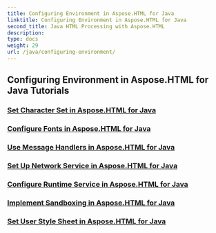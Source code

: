```yaml
---
title: Configuring Environment in Aspose.HTML for Java
linktitle: Configuring Environment in Aspose.HTML for Java
second_title: Java HTML Processing with Aspose.HTML
description: 
type: docs
weight: 29
url: /java/configuring-environment/
---
```


## Configuring Environment in Aspose.HTML for Java Tutorials
### [Set Character Set in Aspose.HTML for Java](./set-character-set/)
### [Configure Fonts in Aspose.HTML for Java](./configure-fonts/)
### [Use Message Handlers in Aspose.HTML for Java](./use-message-handlers/)
### [Set Up Network Service in Aspose.HTML for Java](./setup-network-service/)
### [Configure Runtime Service in Aspose.HTML for Java](./configure-runtime-service/)
### [Implement Sandboxing in Aspose.HTML for Java](./implement-sandboxing/)
### [Set User Style Sheet in Aspose.HTML for Java](./set-user-style-sheet/)